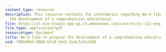 ```yaml
---
content_type: resource
description: This resource contains the information regarding We'd like to propose
  the development of a comprehensive educational.
file: https://ol-ocw-studio-app-qa.s3.amazonaws.com/courses/ec-s11-engineering-capacity-in-community-based-healthcare-fall-2005/7965496390b8bfc8fe415c4c7a7e2188_MITEC_S11F05_hw6_vct_schools.pdf
file_type: application/pdf
resourcetype: Document
title: We'd like to propose the development of a comprehensive educational
uid: 79654963-90b8-bfc8-fe41-5c4c7a7e2188
---
```

